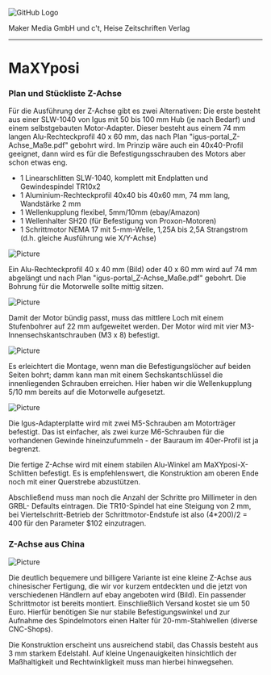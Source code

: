 ![GitHub Logo](http://www.heise.de/make/icons/make_logo.png)

Maker Media GmbH und c't, Heise Zeitschriften Verlag

***

# MaXYposi

### Plan und Stückliste Z-Achse

Für die Ausführung der Z-Achse gibt es zwei Alternativen: Die erste besteht aus einer SLW-1040 von Igus mit 50 bis 100 mm Hub (je nach Bedarf) und einem selbstgebauten Motor-Adapter. Dieser besteht aus einem 74 mm langen Alu-Rechteckprofil 40 x 60 mm, das nach Plan "igus-portal_Z-Achse_Maße.pdf" gebohrt wird. Im Prinzip wäre auch ein 40x40-Profil geeignet, dann wird es für die Befestigungsschrauben des Motors aber schon etwas eng.

- 1 Linearschlitten SLW-1040, komplett mit Endplatten und Gewindespindel TR10x2
- 1 Aluminium-Rechteckprofil 40x40 bis 40x60 mm, 74 mm lang, Wandstärke 2 mm
- 1 Wellenkupplung flexibel, 5mm/10mm (ebay/Amazon)
- 1 Wellenhalter SH20 (für Befestigung von Proxon-Motoren)
- 1 Schrittmotor NEMA 17 mit 5-mm-Welle, 1,25A bis 2,5A Strangstrom (d.h. gleiche Ausführung wie X/Y-Achse)

![Picture](https://github.com/heise/MaXYposi/blob/master/z_01.JPG)

Ein Alu-Rechteckprofil 40 x 40 mm (Bild) oder 40 x 60 mm wird auf 74 mm abgelängt und nach Plan "igus-portal_Z-Achse_Maße.pdf" gebohrt. Die Bohrung für die Motorwelle sollte mittig sitzen.

![Picture](https://github.com/heise/MaXYposi/blob/master/z_02.JPG)

Damit der Motor bündig passt, muss das mittlere Loch mit einem Stufenbohrer auf 22 mm aufgeweitet werden. Der Motor wird mit vier M3-Innensechskantschrauben (M3 x 8) befestigt.

![Picture](https://github.com/heise/MaXYposi/blob/master/z_04.JPG)

Es erleichtert die Montage, wenn man die Befestigungslöcher auf beiden Seiten 
bohrt; damm kann man mit einem Sechskantschlüssel die innenliegenden Schrauben 
erreichen. Hier haben wir die Wellenkupplung 5/10 mm bereits auf die Motorwelle 
aufgesetzt.

![Picture](https://github.com/heise/MaXYposi/blob/master/z_06.JPG)

Die Igus-Adapterplatte wird mit zwei M5-Schrauben am Motorträger befestigt. Das 
ist einfacher, als zwei kurze M6-Schrauben für die vorhandenen Gewinde 
hineinzufummeln - der Bauraum im 40er-Profil ist ja begrenzt. 

Die fertige Z-Achse wird mit einem stabilen Alu-Winkel am MaXYposi-X-Schlitten 
befestigt. Es is empfehlenswert, die Konstruktion am oberen Ende noch mit einer 
Querstrebe abzustützen.

Abschließend muss man noch die Anzahl der Schritte pro Millimeter in den GRBL-
Defaults eintragen. Die TR10-Spindel hat eine Steigung von 2 mm, bei Viertelschritt-Betrieb der Schrittmotor-Endstufe ist also (4*200)/2 = 400 für den Parameter $102 einzutragen.

### Z-Achse aus China

![Picture](https://github.com/heise/MaXYposi/blob/master/z_china_k.JPG)

Die deutlich bequemere und billigere Variante ist eine kleine Z-Achse aus 
chinesischer Fertigung, die wir vor kurzem entdeckten und die jetzt von 
verschiedenen Händlern auf ebay angeboten wird (Bild). Ein passender 
Schrittmotor ist bereits montiert. Einschließlich Versand kostet sie um 50 Euro. 
Hierfür benötigen Sie nur stabile Befestigungswinkel und zur Aufnahme des 
Spindelmotors einen Halter für 20-mm-Stahlwellen (diverse CNC-Shops).

Die Konstruktion erscheint uns ausreichend stabil, das Chassis besteht aus 3 mm starkem Edelstahl. Auf kleine Ungenauigkeiten hinsichtlich der Maßhaltigkeit und Rechtwinkligkeit muss man hierbei hinwegsehen.



